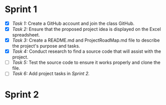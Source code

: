 # Sprint 1
- [x]  _Task 1:_ Create a GitHub account and join the class GitHub.  
- [x] _Task 2:_ Ensure that the proposed project idea is displayed on the Excel spreadsheet.
- [x] _Task 3:_ Create a README.md and ProjectRoadMap.md file to describe the project's purpose and tasks. 
- [x] _Task 4:_ Conduct research to find a source code that will assist with the project.
- [ ] _Task 5:_ Test the source code to ensure it works properly and clone the file. 
- [ ] _Task 6:_ Add project tasks in _Sprint 2._
# Sprint 2
